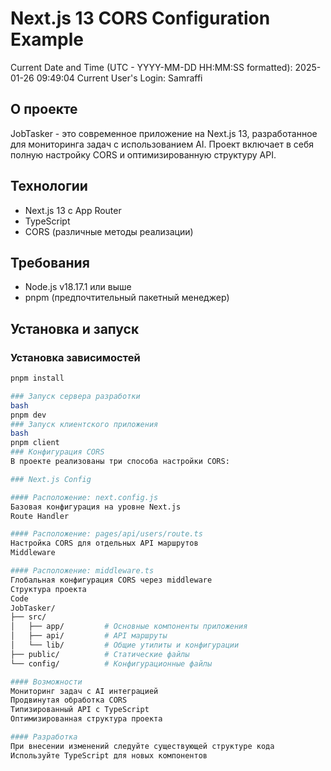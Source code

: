 # Next.js 13 CORS Configuration Example

Current Date and Time (UTC - YYYY-MM-DD HH:MM:SS formatted): 2025-01-26 09:49:04
Current User's Login: Samraffi

## О проекте

JobTasker - это современное приложение на Next.js 13, разработанное для мониторинга задач с использованием AI. Проект включает в себя полную настройку CORS и оптимизированную структуру API.

## Технологии
- Next.js 13 с App Router
- TypeScript
- CORS (различные методы реализации)

## Требования
- Node.js v18.17.1 или выше
- pnpm (предпочтительный пакетный менеджер)

## Установка и запуск

### Установка зависимостей
```bash
pnpm install

### Запуск сервера разработки
bash
pnpm dev
### Запуск клиентского приложения
bash
pnpm client
### Конфигурация CORS
В проекте реализованы три способа настройки CORS:

### Next.js Config

#### Расположение: next.config.js
Базовая конфигурация на уровне Next.js
Route Handler

#### Расположение: pages/api/users/route.ts
Настройка CORS для отдельных API маршрутов
Middleware

#### Расположение: middleware.ts
Глобальная конфигурация CORS через middleware
Структура проекта
Code
JobTasker/
├── src/
│   ├── app/         # Основные компоненты приложения
│   ├── api/         # API маршруты
│   └── lib/         # Общие утилиты и конфигурации
├── public/          # Статические файлы
└── config/          # Конфигурационные файлы

#### Возможности
Мониторинг задач с AI интеграцией
Продвинутая обработка CORS
Типизированный API с TypeScript
Оптимизированная структура проекта

#### Разработка
При внесении изменений следуйте существующей структуре кода
Используйте TypeScript для новых компонентов
